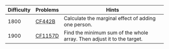 | Difficulty | Problems | Hints |
| -------- | -------- | -------- |
| 1800 | [CF442B](https://codeforces.com/problemset/problem/442/B) | Calculate the marginal effect of adding one person. |
| 1900 | [CF1157D](https://codeforces.com/problemset/problem/1157/D) | Find the minimum sum of the whole array. Then adjust it to the target. |